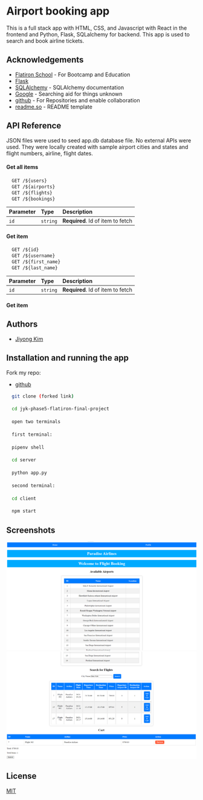 
# Airport booking app

This is a full stack app with HTML, CSS, and Javascript with React in the frontend and Python, Flask, SQLalchemy for backend. This app is used to search and book airline tickets.


## Acknowledgements

 - [Flatiron School](https://flatironschool.com/) - For Bootcamp and Education
 - [Flask](https://flask.palletsprojects.com/en/3.0.x/)
 - [SQLAlchemy](https://docs.sqlalchemy.org/en/14/) - SQLAlchemy documentation 
 - [Google](https://www.google.com) - Searching aid for things unknown
 - [github](https://github.com) - For Repositories and enable collaboration
 - [readme.so](https://readme.so) - README template

## API Reference

JSON files were used to seed app.db database file.
No external APIs were used. They were locally created with sample airport cities and states and flight numbers, airline, flight dates.

#### Get all items

```http://localhost:3000/api/
  GET /${users}
  GET /${airports}
  GET /${flights}
  GET /${bookings}
```

| Parameter | Type     | Description                       |
| :-------- | :------- | :-------------------------------- |
| `id`      | `string` | **Required**. Id of item to fetch |

#### Get item

```http://localhost:5555/users
  GET /${id}
  GET /${username}
  GET /${first_name}
  GET /${last_name}

```

| Parameter | Type     | Description                       |
| :-------- | :------- | :-------------------------------- |
| `id`      | `string` | **Required**. Id of item to fetch |

#### Get item




## Authors

- [Jiyong Kim](https://github.com/jiyongk84)




## Installation and running the app
Fork my repo:
- [github](https://github.com/jiyongk84/jyk-phase5-flatiron-final-project)

```bash
  git clone (forked link)

  cd jyk-phase5-flatiron-final-project

  open two terminals

  first terminal:

  pipenv shell

  cd server

  python app.py

  second terminal:

  cd client

  npm start
```
    
## Screenshots

![App Screenshot](https://github.com/jiyongk84/jyk-phase5-flatiron-final-project/blob/main/flatiron-phase5-project%20sample1.png)
![App Screenshot](https://github.com/jiyongk84/jyk-phase5-flatiron-final-project/blob/main/flatiron-phase5-project%20sample2.png)


## License

[MIT](https://choosealicense.com/licenses/mit/)

